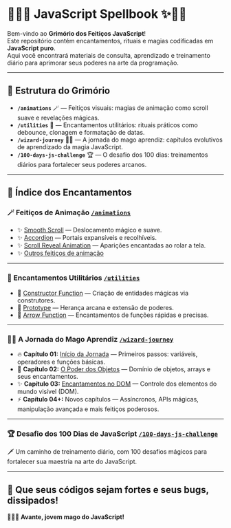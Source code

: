 # 🧙‍♂️✨ JavaScript Spellbook ✨🧙‍♂️

Bem-vindo ao **Grimório dos Feitiços JavaScript**!  
Este repositório contém encantamentos, rituais e magias codificadas em **JavaScript puro**.  
Aqui você encontrará materiais de consulta, aprendizado e treinamento diário para aprimorar seus poderes na arte da programação.

---

## 🔮 Estrutura do Grimório

- **`/animations`** 🪄 — Feitiços visuais: magias de animação como scroll suave e revelações mágicas.  
- **`/utilities`** 🧰 — Encantamentos utilitários: rituais práticos como debounce, clonagem e formatação de datas.  
- **`/wizard-journey`** 🧙‍♂️ — A jornada do mago aprendiz: capítulos evolutivos de aprendizado da magia JavaScript.  
- **`/100-days-js-challenge`** 🏆 — O desafio dos 100 dias: treinamentos diários para fortalecer seus poderes arcanos.  

---

## 📜 Índice dos Encantamentos

### 🪄 Feitiços de Animação [`/animations`](./animations)
- ✨ [Smooth Scroll](./animations/smooth-scroll) — Deslocamento mágico e suave.  
- ✨ [Accordion](./animations/accordion/) — Portais expansíveis e recolhíveis.  
- ✨ [Scroll Reveal Animation](./animations/scroll-reveal-animation/) — Aparições encantadas ao rolar a tela.  
- ✨ [Outros feitiços de animação](./animations)  

---

### 🧰 Encantamentos Utilitários [`/utilities`](./utilities)
- 🔧 [Constructor Function](./utilities/Constructor%20Function/) — Criação de entidades mágicas via construtores.  
- 🔧 [Prototype](./utilities/Prototype/) — Herança arcana e extensão de poderes.  
- 🔧 [Arrow Function](./utilities/Arrow%20Function/) — Encantamentos de funções rápidas e precisas.  

---

### 🧙‍♂️ A Jornada do Mago Aprendiz [`/wizard-journey`](./wizard-journey)
- 🔥 **Capítulo 01:** [Início da Jornada](./wizard-journey/01-initiation) — Primeiros passos: variáveis, operadores e funções básicas.  
- 🔮 **Capítulo 02:** [O Poder dos Objetos](./wizard-journey/02-mastery-objects) — Domínio de objetos, arrays e seus encantamentos.  
- ✨ **Capítulo 03:** [Encantamentos no DOM](./wizard-journey/03-dom-spells) — Controle dos elementos do mundo visível (DOM).  
- ⚡ **Capítulo 04+:** Novos capítulos — Assíncronos, APIs mágicas, manipulação avançada e mais feitiços poderosos.  

---

### 🏆 Desafio dos 100 Dias de JavaScript [`/100-days-js-challenge`](./100-days-js-challenge)
🗡️ Um caminho de treinamento diário, com 100 desafios mágicos para fortalecer sua maestria na arte do JavaScript.  

---

## 🌟 Que seus códigos sejam fortes e seus bugs, dissipados!  
🧙‍♀️✨ **Avante, jovem mago do JavaScript!**
